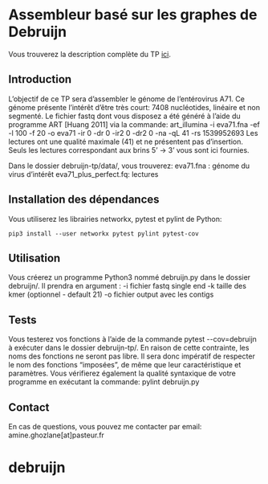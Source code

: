 # Assembleur basé sur les graphes de Debruijn

Vous trouverez la description complète du TP [ici]( 
https://docs.google.com/document/d/1P4v3bHbSurD7RXA-ldVwmtNKGvWsnBae51RMGye_KLs/edit?usp=sharing).

## Introduction

L’objectif de ce TP sera d’assembler le génome de l’entérovirus A71. Ce génome présente l’intérêt d’être très court: 7408 nucléotides, linéaire et non segmenté.
Le fichier fastq dont vous disposez a été généré à l’aide du programme ART [Huang 2011] via la commande:
art_illumina -i eva71.fna -ef -l 100 -f 20 -o eva71 -ir 0 -dr 0 -ir2 0 -dr2 0 -na -qL 41 -rs 1539952693 
Les lectures ont une qualité maximale (41) et ne présentent pas d’insertion. Seuls les lectures correspondant aux brins 5’ -> 3’ vous sont ici fournies. 

Dans le dossier debruijn-tp/data/, vous trouverez:
eva71.fna : génome du virus d’intérêt
eva71_plus_perfect.fq: lectures 


## Installation des dépendances

Vous utiliserez les librairies networkx, pytest et pylint de Python:

```
pip3 install --user networkx pytest pylint pytest-cov
```

## Utilisation

Vous créerez un programme Python3 nommé debruijn.py dans le dossier debruijn/.  Il prendra en argument :
 -i fichier fastq single end
 -k taille des kmer (optionnel - default 21)
 -o fichier output avec les contigs

## Tests

Vous testerez vos fonctions à l’aide de la commande pytest --cov=debruijn à exécuter dans le dossier debruijn-tp/. En raison de cette contrainte, les noms des fonctions ne seront pas libre. Il sera donc impératif de respecter le nom des fonctions “imposées”, de même que leur caractéristique et paramètres. 
Vous vérifierez également la qualité syntaxique de votre programme en exécutant la commande: pylint debruijn.py

## Contact

En cas de questions, vous pouvez me contacter par email: amine.ghozlane[at]pasteur.fr
# debruijn
